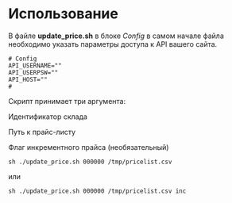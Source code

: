 Использование
=============

В файле **update_price.sh** в блоке *Config* в самом начале файла необходимо указать параметры доступа к API вашего сайта.

	# Config
	API_USERNAME=""
	API_USERPSW=""
	API_HOST=""
	#


Скрипт принимает три аргумента:

Идентификатор склада

Путь к прайс-листу

Флаг инкрементного прайса (необязательный)




	sh ./update_price.sh 000000 /tmp/pricelist.csv


или

	
	sh ./update_price.sh 000000 /tmp/pricelist.csv inc

